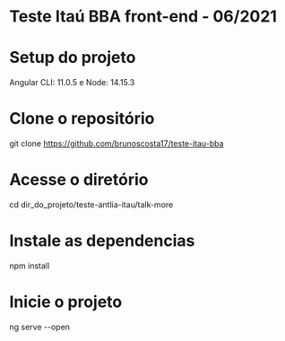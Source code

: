 # Teste Itaú BBA front-end - 06/2021

# Setup do projeto
Angular CLI: 11.0.5 e Node: 14.15.3

# Clone o repositório
git clone https://github.com/brunoscosta17/teste-itau-bba

# Acesse o diretório
cd dir_do_projeto/teste-antlia-itau/talk-more

# Instale as dependencias
npm install

# Inicie o projeto
ng serve --open
